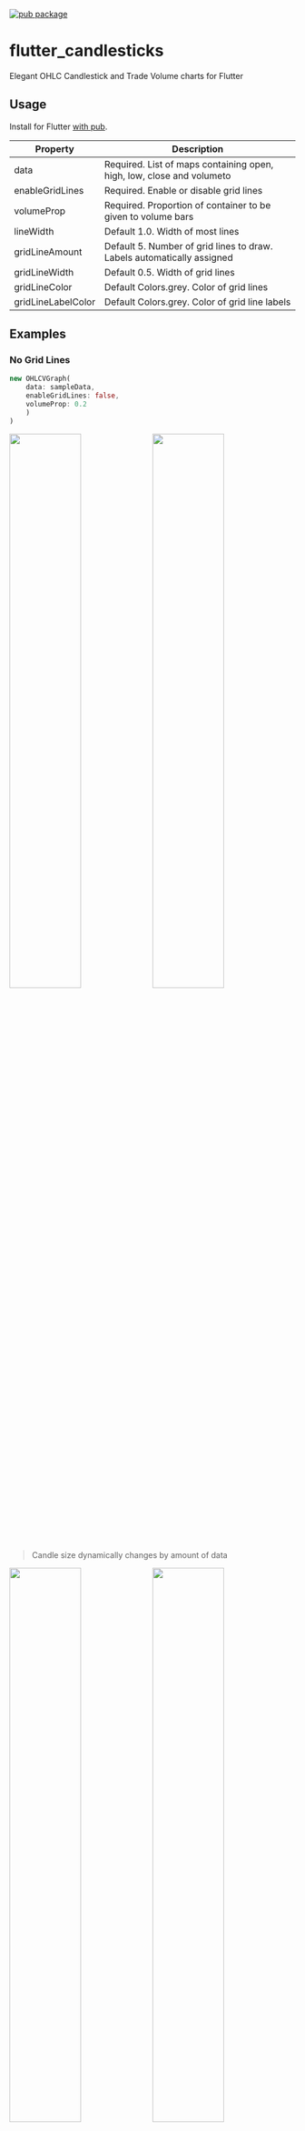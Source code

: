 [![pub package](https://img.shields.io/pub/v/flutter_candlesticks.svg)](https://pub.dartlang.org/packages/flutter_candlesticks)

# flutter_candlesticks

Elegant OHLC Candlestick and Trade Volume charts for Flutter

## Usage

Install for Flutter [with pub](https://pub.dartlang.org/packages/flutter_candlesticks#-installing-tab-).

| Property           | Description                                                            |
|--------------------|------------------------------------------------------------------------|
| data               | Required. List of maps containing open, high, low, close and volumeto  |
| enableGridLines    | Required. Enable or disable grid lines                                 |
| volumeProp         | Required. Proportion of container to be given to volume bars           |
| lineWidth          | Default 1.0. Width of most lines                                       |
| gridLineAmount     | Default 5. Number of grid lines to draw. Labels automatically assigned |
| gridLineWidth      | Default 0.5. Width of grid lines                                       |
| gridLineColor      | Default Colors.grey. Color of grid lines                               |
| gridLineLabelColor | Default Colors.grey. Color of grid line labels                         |

## Examples

### No Grid Lines

```dart
new OHLCVGraph(
    data: sampleData,
    enableGridLines: false,
    volumeProp: 0.2
    )
)
```

<img src="https://raw.githubusercontent.com/trentpiercy/flutter-candlesticks/master/screenshots/white_large.png" width="50%"><img src="https://raw.githubusercontent.com/trentpiercy/flutter-candlesticks/master/screenshots/dark_large.png" width="50%">

> Candle size dynamically changes by amount of data

<img src="https://raw.githubusercontent.com/trentpiercy/flutter-candlesticks/master/screenshots/white_small.png" width="50%"><img src="https://raw.githubusercontent.com/trentpiercy/flutter-candlesticks/master/screenshots/dark_small.png" width="50%">


### Grid Lines

```dart
new OHLCVGraph(
    data: sampleData,
    enableGridLines: true,
    volumeProp: 0.2,
    gridLineAmount: 5,
    gridLineColor: Colors.grey[300],
    gridLineLabelColor: Colors.grey
    )
)
```

<img src="https://raw.githubusercontent.com/trentpiercy/flutter-candlesticks/master/screenshots/white_large_gridlines.png" width="50%"><img src="https://raw.githubusercontent.com/trentpiercy/flutter-candlesticks/master/screenshots/white_small_gridlines.png" width="50%">

### Full App Example
```dart
import 'package:flutter/material.dart';
import 'package:flutter_candlesticks/flutter_candlesticks.dart';

void main() {
  List singleSample = [
    {"open":50.0, "high":100.0, "low":40.0, "close":80, "volumeto":5000.0},
    {"open":80.0, "high":90.0, "low":55.0, "close":65, "volumeto":4000.0},
    {"open":65.0, "high":120.0, "low":60.0, "close":90, "volumeto":7000.0},
    {"open":90.0, "high":95.0, "low":85.0, "close":80, "volumeto":2000.0},
    {"open":80.0, "high":85.0, "low":40.0, "close":50, "volumeto":3000.0},
  ];

  runApp(
    new MaterialApp(
      home: new Scaffold(
        body: new Center(
          child: new Container(
            height: 500.0,
            child: new OHLCVGraph(
                data: sampleData,
                enableGridLines: false,
                volumeProp: 0.2
            ),
          ),
        ),
      )
    )
  );
}
```
